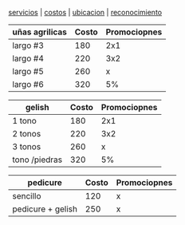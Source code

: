 [servicios](./servicios.md) | [costos](./costos.md) | [ubicacion](./ubicacion.md) | [reconocimiento](./reconocimiento)

| uñas agrilicas | Costo | Promociopnes |
|----------|-------|--------------|
|  largo #3 | 180 | 2x1 | 
|  largo #4 | 220 | 3x2 |
|  largo #5 | 260 | x |
|  largo #6 | 320 | 5% |



| gelish | Costo | Promociopnes |
|----------|-------|--------------|
|  1 tono | 180 | 2x1 | 
|  2 tonos  | 220 | 3x2 |
|  3 tonos | 260 | x |
|  tono /piedras | 320 | 5% |


| pedicure | Costo | Promociopnes |
|----------|-------|--------------|
| sencillo | 120 | x | 
| pedicure + gelish | 250 | x |
